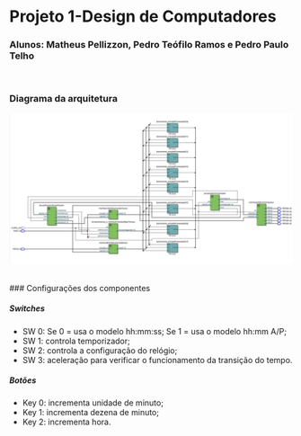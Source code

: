 # Projeto 1-Design de Computadores
### Alunos: Matheus Pellizzon, Pedro Teófilo Ramos e Pedro Paulo Telho
<br>

### Diagrama da arquitetura 
<p align="center">
  <img src="top_level_rtl.jpg" width="1000" title="RTL viewer">
</p>

<br>
### Configurações dos componentes

##### Switches
<ul>
  <li>SW 0: Se 0 = usa o modelo hh:mm:ss; Se 1 = usa o modelo hh:mm A/P;</li>
  <li>SW 1: controla temporizador;</li>
  <li>SW 2: controla a configuração do relógio;</li>
  <li>SW 3: aceleração para verificar o funcionamento da transição do tempo.</li>
</ul>

##### Botões
<ul>
  <li>Key 0: incrementa unidade de minuto;</li>
  <li>Key 1: incrementa dezena de minuto;</li>
  <li>Key 2: incrementa hora.</li>
</ul>

